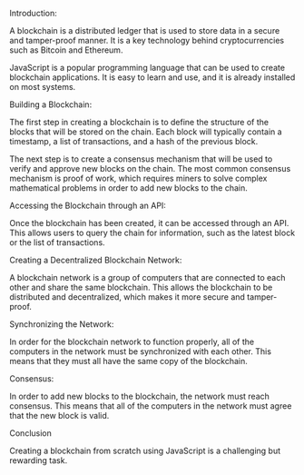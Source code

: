 Introduction:

A blockchain is a distributed ledger that is used to store data in a secure and tamper-proof manner. It is a key technology behind cryptocurrencies such as Bitcoin and Ethereum.

JavaScript is a popular programming language that can be used to create blockchain applications. It is easy to learn and use, and it is already installed on most systems.

Building a Blockchain:

The first step in creating a blockchain is to define the structure of the blocks that will be stored on the chain. Each block will typically contain a timestamp, a list of transactions, and a hash of the previous block.

The next step is to create a consensus mechanism that will be used to verify and approve new blocks on the chain. The most common consensus mechanism is proof of work, which requires miners to solve complex mathematical problems in order to add new blocks to the chain.

Accessing the Blockchain through an API:

Once the blockchain has been created, it can be accessed through an API. This allows users to query the chain for information, such as the latest block or the list of transactions.

Creating a Decentralized Blockchain Network:

A blockchain network is a group of computers that are connected to each other and share the same blockchain. This allows the blockchain to be distributed and decentralized, which makes it more secure and tamper-proof.

Synchronizing the Network:

In order for the blockchain network to function properly, all of the computers in the network must be synchronized with each other. This means that they must all have the same copy of the blockchain.

Consensus:

In order to add new blocks to the blockchain, the network must reach consensus. This means that all of the computers in the network must agree that the new block is valid.

Conclusion

Creating a blockchain from scratch using JavaScript is a challenging but rewarding task.
